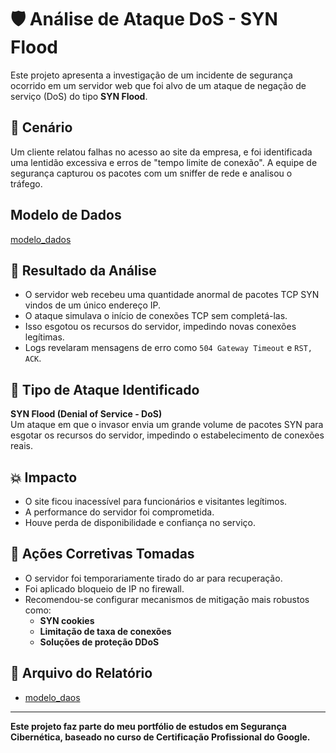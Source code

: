 # 🛡️ Análise de Ataque DoS - SYN Flood

Este projeto apresenta a investigação de um incidente de segurança ocorrido em um servidor web que foi alvo de um ataque de negação de serviço (DoS) do tipo **SYN Flood**.

## 🎯 Cenário

Um cliente relatou falhas no acesso ao site da empresa, e foi identificada uma lentidão excessiva e erros de "tempo limite de conexão". A equipe de segurança capturou os pacotes com um sniffer de rede e analisou o tráfego.

## Modelo de Dados
[modelo_dados](/projetos/analise-rede/analise-syn-flood/modelo_dados/)

## 🔎 Resultado da Análise

- O servidor web recebeu uma quantidade anormal de pacotes TCP SYN vindos de um único endereço IP.
- O ataque simulava o início de conexões TCP sem completá-las.
- Isso esgotou os recursos do servidor, impedindo novas conexões legítimas.
- Logs revelaram mensagens de erro como `504 Gateway Timeout` e `RST, ACK`.

## 🚨 Tipo de Ataque Identificado

**SYN Flood (Denial of Service - DoS)**  
Um ataque em que o invasor envia um grande volume de pacotes SYN para esgotar os recursos do servidor, impedindo o estabelecimento de conexões reais.

## 💥 Impacto

- O site ficou inacessível para funcionários e visitantes legítimos.
- A performance do servidor foi comprometida.
- Houve perda de disponibilidade e confiança no serviço.

## 🔐 Ações Corretivas Tomadas

- O servidor foi temporariamente tirado do ar para recuperação.
- Foi aplicado bloqueio de IP no firewall.
- Recomendou-se configurar mecanismos de mitigação mais robustos como:
  - **SYN cookies**
  - **Limitação de taxa de conexões**
  - **Soluções de proteção DDoS**

## 📄 Arquivo do Relatório

- [modelo_daos](/projetos/analise-rede/analise-syn-flood/Relatorio_Incidente_SynFlood.docx)

---

**Este projeto faz parte do meu portfólio de estudos em Segurança Cibernética, baseado no curso de Certificação Profissional do Google.**

